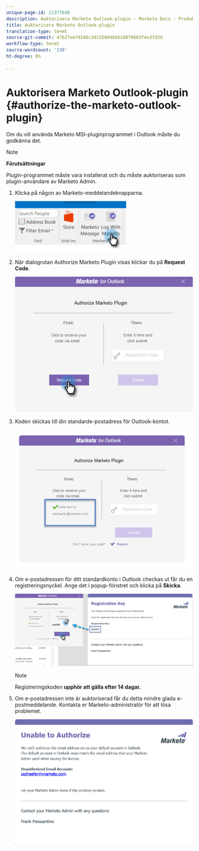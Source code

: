 ```yaml
---
unique-page-id: 11377640
description: Auktorisera Marketo Outlook-plugin - Marketo Docs - Produktdokumentation
title: Auktorisera Marketo Outlook-plugin
translation-type: tm+mt
source-git-commit: 47b2fee7d146c3dc558d4bbb10070683f4cdfd3d
workflow-type: tm+mt
source-wordcount: '130'
ht-degree: 0%

---
```



# Auktorisera Marketo Outlook-plugin {#authorize-the-marketo-outlook-plugin}

Om du vill använda Marketo MSI-pluginprogrammet i Outlook måste du godkänna det.

>[!NOTE]
>
>**Förutsättningar**
>
>Plugin-programmet måste vara installerat och du måste auktoriseras som plugin-användare av Marketo Admin.

1. Klicka på någon av Marketo-meddelandeknapparna.

   ![](assets/image2016-8-24-16-3a4-3a28.png)

1. När dialogrutan Authorize Marketo Plugin visas klickar du på **Request Code**.

   ![](assets/image2016-8-24-16-3a6-3a51.png)

1. Koden skickas till din standarde-postadress för Outlook-kontot.

   ![](assets/image2016-8-24-16-3a8-3a36.png)

1. Om e-postadressen för ditt standardkonto i Outlook checkas ut får du en registreringsnyckel. Ange det i popup-fönstret och klicka på **Skicka**.

   ![](assets/image2016-8-24-16-3a12-3a48.png)

   >[!NOTE]
   >
   >Registreringskoden **upphör att gälla efter 14 dagar.**

1. Om e-postadressen inte är auktoriserad får du detta mindre glada e-postmeddelande. Kontakta er Marketo-administratör för att lösa problemet.

   ![](assets/image2016-8-24-16-3a25-3a27.png)

